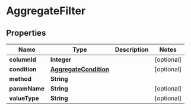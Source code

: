 # AggregateFilter

## Properties
Name | Type | Description | Notes
------------ | ------------- | ------------- | -------------
**columnId** | **Integer** |  |  [optional]
**condition** | [**AggregateCondition**](AggregateCondition.md) |  |  [optional]
**method** | **String** |  | 
**paramName** | **String** |  |  [optional]
**valueType** | **String** |  |  [optional]
